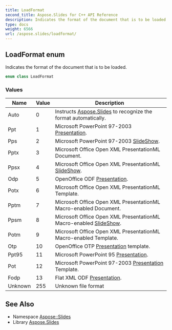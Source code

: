 ```yaml
---
title: LoadFormat
second_title: Aspose.Slides for C++ API Reference
description: Indicates the format of the document that is to be loaded.
type: docs
weight: 6566
url: /aspose.slides/loadformat/
---
```

## LoadFormat enum


Indicates the format of the document that is to be loaded.

```cpp
enum class LoadFormat
```

### Values

| Name | Value | Description |
| --- | --- | --- |
| Auto | 0 | Instructs [Aspose.Slides](../) to recognize the format automatically. |
| Ppt | 1 | Microsoft PowerPoint 97-2003 [Presentation](../presentation/). |
| Pps | 2 | Microsoft PowerPoint 97-2003 [SlideShow](../../aspose.slides.slideshow/). |
| Pptx | 3 | Microsoft Office Open XML PresentationML Document. |
| Ppsx | 4 | Microsoft Office Open XML PresentationML [SlideShow](../../aspose.slides.slideshow/). |
| Odp | 5 | OpenOffice ODF [Presentation](../presentation/). |
| Potx | 6 | Microsoft Office Open XML PresentationML Template. |
| Pptm | 7 | Microsoft Office Open XML PresentationML Macro-enabled Document. |
| Ppsm | 8 | Microsoft Office Open XML PresentationML Macro-enabled [SlideShow](../../aspose.slides.slideshow/). |
| Potm | 9 | Microsoft Office Open XML PresentationML Macro-enabled Template. |
| Otp | 10 | OpenOffice OTP [Presentation](../presentation/) template. |
| Ppt95 | 11 | Microsoft PowerPoint 95 [Presentation](../presentation/). |
| Pot | 12 | Microsoft PowerPoint 97-2003 [Presentation](../presentation/) Template. |
| Fodp | 13 | Flat XML ODF [Presentation](../presentation/). |
| Unknown | 255 | Unknown file format |

## See Also

* Namespace [Aspose::Slides](../)
* Library [Aspose.Slides](../../)